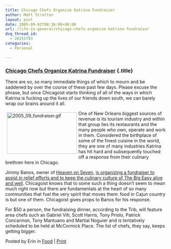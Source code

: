 ```yaml
---
title: Chicago Chefs Organize Katrina Fundraiser
author: Matt Stratton
layout: post
date: 2005-09-02T08:36:00+00:00
url: /life-in-general/chicago-chefs-organize-katrina-fundraiser
dsq_thread_id:
  - 28255793
categories:
  - Personal

---
```

### [Chicago Chefs Organize Katrina Fundraiser][1] {.title}

There are so, so many immediate things of which to mourn and be saddened by over the course of these past few days. Please excuse the phrase, but once Chicagoist starts thinking of all of the ways in which Katrina is fucking up the lives of our friends down south, we can barely wrap our brains around it all.

<img alt="2005_09_fundraiser.gif" src="http://www.chicagoist.com/attachments/chicagoist_erin/2005_09_fundraiser.gif" align="left" height="130" hspace="5" vspace="5" width="219" />One of New Orleans biggest sources of revenue is its tourism industry and within that group lies its restaurants and the many people who own, operate and work in them. Considered the birthplace of some of the finest cuisine in the world, they are one of many industries Katrina has hit hard and subsequently touched off a response from their culinary brethren here in Chicago. 

Jimmy Banos, owner of [Heaven on Seven][2], [is organizing a fundraiser to assist in relief efforts and to keep the culinary culture of The Big Easy alive and well][3]. Chicagoist knows that to some such a thing doesn&#8217;t seem to mean much right now but there are fundamentals at the heart of so many communities that fuel the very spirit that moves them: food in Cajun country is but one of them. Chicagoist gives props to Banos for his response.

For $50 a person, the fundraising dinner, according to the Trib, will feature area chefs such as Gabriel Viti, Scott Harris, Tony Priolo, Patrick Concannon, Tony Mantuano and Martial Noguier and is tentatively scheduled to be held at McCormick Place. The list of chefs, they say, keeps getting bigger. 

<a name="more"></a> <span class="posted">Posted by Erin in <a href="http://www.chicagoist.com/archives/food/">Food</a> | <a href="http://www.chicagoist.com/archives/2005/09/02/chicago_chefs_organize_katrina_fundraiserprint.php" title="Print">Print</a> </span>

 [1]: http://www.chicagoist.com/archives/2005/09/02/chicago_chefs_organize_katrina_fundraiser.php
 [2]: http://www.heavenonseven.com/
 [3]: http://www.chicagotribune.com/business/chi-0509020189sep02,1,914901.story?coll=chi-business-hed
